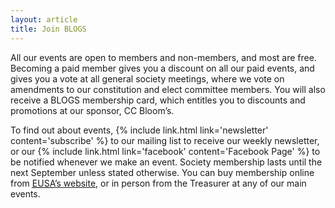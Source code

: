 ```yaml
---
layout: article
title: Join BLOGS
---
```


All our events are open to members and non-members, and most are free. Becoming a paid member gives you a discount on all our paid events, and gives you a vote at all general society meetings, where we vote on amendments to our constitution and elect committee members. You will also receive a BLOGS membership card, which entitles you to discounts and promotions at our sponsor, CC Bloom’s.

To find out about events, {% include link.html link='newsletter' content='subscribe' %} to our mailing list to receive our weekly newsletter, or our {% include link.html link='facebook' content='Facebook Page' %} to be notified whenever we make an event. Society membership lasts until the next September unless stated otherwise. You can buy membership online from <a href="https://www.eusa.ed.ac.uk/societies/society/blogs/"><abbr title="Edinburgh University Students' Association">EUSA</abbr>’s website</a>, or in person from the Treasurer at any of our main events. 
